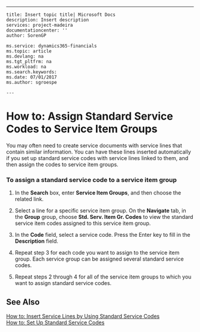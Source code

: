 ---
    title: Insert topic title| Microsoft Docs
    description: Insert description
    services: project-madeira
    documentationcenter: ''
    author: SorenGP

    ms.service: dynamics365-financials
    ms.topic: article
    ms.devlang: na
    ms.tgt_pltfrm: na
    ms.workload: na
    ms.search.keywords:
    ms.date: 07/01/2017
    ms.author: sgroespe

    ---
# How to: Assign Standard Service Codes to Service Item Groups
You may often need to create service documents with service lines that contain similar information. You can have these lines inserted automatically if you set up standard service codes with service lines linked to them, and then assign the codes to service item groups.  
  
### To assign a standard service code to a service item group  
  
1.  In the **Search** box, enter **Service Item Groups**, and then choose the related link.  
  
2.  Select a line for a specific service item group. On the **Navigate** tab, in the **Group** group, choose **Std. Serv. Item Gr. Codes** to view the standard service item codes assigned to this service item group.  
  
3.  In the **Code** field, select a service code. Press the Enter key to fill in the **Description** field.  
  
4.  Repeat step 3 for each code you want to assign to the service item group. Each service group can be assigned several standard service codes.  
  
5.  Repeat steps 2 through 4 for all of the service item groups to which you want to assign standard service codes.  
  
## See Also  
 [How to: Insert Service Lines by Using Standard Service Codes](../Service/how-to-insert-service-lines-by-using-standard-service-codes.md)   
 [How to: Set Up Standard Service Codes](../Service/how-to-set-up-standard-service-codes.md)